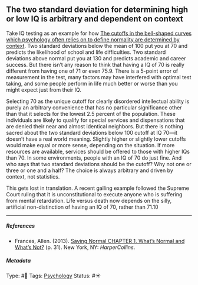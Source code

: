 ## The two standard deviation for determining high or low IQ is arbitrary and dependent on context

Take IQ testing as an example for how [The cutoffs in the bell-shaped curves which psychology often relies on to define normality are determined by context](The%20cutoffs%20in%20the%20bell-shaped%20curves%20which%20psychology%20often%20relies%20on%20to%20define%20normality%20are%20determined%20by%20context.md). Two standard deviations below the mean of 100 put you at 70 and predicts the likelihood of school and life difficulties. Two standard deviations above normal put you at 130 and predicts academic and career success. But there isn’t any reason to think that having a IQ of 70 is really different from having one of 71 or even 75.9. There is a 5-point error of measurement in the test, many factors may have interfered with optimal test taking, and some people perform in life much better or worse than you might expect just from their IQ.

Selecting 70 as the unique cutoff for clearly disordered intellectual ability is purely an arbitrary convenience that has no particular significance other than that it selects for the lowest 2.5 percent of the population. These individuals are likely to qualify for special services and dispensations that are denied their near and almost identical neighbors. But there is nothing sacred about the two standard deviations below 100 cutoff at IQ 70—it doesn’t have a real world meaning. Slightly higher or slightly lower cutoffs would make equal or more sense, depending on the situation. If more resources are available, services should be offered to those with higher IQs than 70. In some environments, people with an IQ of 70 do just fine. And who says that two standard deviations should be the cutoff? Why not one or three or one and a half? The choice is always arbitrary and driven by context, not statistics.

This gets lost in translation. A recent galling example followed the Supreme Court ruling that it is unconstitutional to execute anyone who is suffering from mental retardation. Life versus death now depends on the silly, artificial non-distinction of having an IQ of 70, rather than 71.10

---

##### References

* Frances, Allen. (2013). [Saving Normal CHAPTER 1. What’s Normal and What’s Not?](Saving%20Normal%20CHAPTER%201.%20What%E2%80%99s%20Normal%20and%20What%E2%80%99s%20Not%3F.md) (p. 31). New York, NY: *HarperCollins*.

##### Metadata

Type: #🔴 
Tags: [Psychology](Psychology.md) 
Status: #☀️ 
